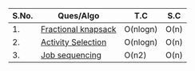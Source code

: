 | S.No. | Ques/Algo | T.C | S.C | 
| ----|----|-----|----|
|1. | [Fractional knapsack](https://github.com/NamanManjkhola/ALGORITHM/blob/95df825d642335d5658e30b645b45d292fd8d13d/Greedy/Fractional_knapsack.cpp) | O(nlogn) | O(n) |
| 2. | [Activity Selection](https://github.com/NamanManjkhola/ALGORITHM/blob/95df825d642335d5658e30b645b45d292fd8d13d/Greedy/Activity_Selection.cpp) | O(nlogn) | O(n) | 
| 3. | [Job sequencing](https://github.com/NamanManjkhola/ALGORITHM/blob/95df825d642335d5658e30b645b45d292fd8d13d/Greedy/job_sequencing.cpp) | O(n2) | O(n)| 

